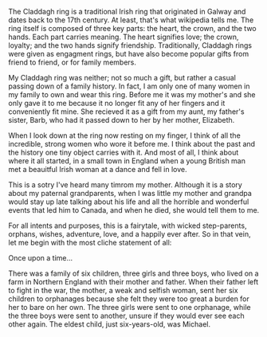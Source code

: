 The Claddagh ring is a traditional Irish ring that originated in Galway and dates back to the 17th century. At least, that's what wikipedia tells me. The ring itself is composed of three key parts: the heart, the crown, and the two hands. Each part carries meaning. The heart signifies love; the crown, loyalty; and the two hands signify friendship. Traditionally, Claddagh rings were given as engagment rings, but have also become popular gifts from friend to friend, or for family members. 

My Claddagh ring was neither; not so much a gift, but rather a casual passing down of a family history. In fact, I am only one of many women in my family to own and wear this ring. Before me it was my mother's and she only gave it to me because it no longer fit any of her fingers and it conveniently fit mine. She recieved it as a gift from my aunt, my father's sister, Barb, who had it passed down to her by her mother, Elizabeth. 

When I look down at the ring now resting on my finger, I think of all the incredible, strong women who wore it before me. I think about the past and the history one tiny object carries with it. And most of all, I think about where it all started, in a small town in England when a young British man met a beauitful Irish woman at a dance and fell in love. 

This is a sotry I've heard many timrom my mother. Although it is a story about my paternal grandparents, when I was little my mother and grandpa would stay up late talking about his life and all the horrible and wonderful events that led him to Canada, and when he died, she would tell them to me. 

For all intents and purposes, this is a fairytale, with wicked step-parents, orphans, wishes, adventure, love, and a happily ever after. So in that vein, let me begin with the most cliche statement of all:

Once upon a time...

There was a family of six children, three girls and three boys, who lived on a farm in Northern England with their mother and father. When their father left to fight in the war, the mother, a weak and selfish woman, sent her six children to orphanages because she felt they were too great a burden for her to bare on her own. The three girls were sent to one orphanage, while the three boys were sent to another, unsure if they would ever see each other again. The eldest child, just six-years-old, was Michael.


